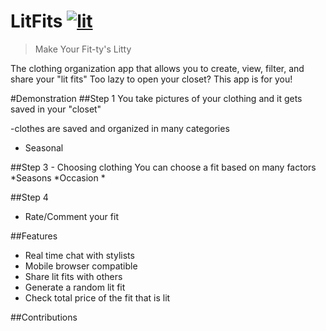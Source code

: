 # LitFits [![lit](https://ih0.redbubble.net/image.121399152.6008/flat,800x800,075,f.u1.jpg)](https://github.com/pacqu/litfits)
>Make Your Fit-ty's Litty   

The clothing organization app that allows you to create, view, filter, and share your "lit fits"
Too lazy to open your closet? This app is for you!

#Demonstration
##Step 1
You take pictures of your clothing and it gets saved in your "closet"

-clothes are saved and organized in many categories
* Seasonal

##Step 3 - Choosing clothing 
You can choose a fit based on many factors
*Seasons
*Occasion
*

##Step 4
* Rate/Comment your fit

##Features

* Real time chat with stylists
* Mobile browser compatible
* Share lit fits with others
* Generate a random lit fit
* Check total price of the fit that is lit



##Contributions
